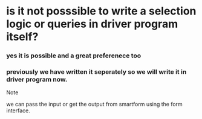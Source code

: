 # is it not posssible to write a selection logic or queries in driver program itself?
### yes it is possible and a great preferenece too
### previously we have written it seperately so we will write it in driver program now.

> [!NOTE]
>  we can pass the input or get the output from smartform using the form interface.
